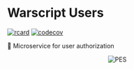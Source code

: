 # Warscript Users

[![rcard](https://goreportcard.com/badge/github.com/HotCodeGroup/warscript-users?service=github)](https://goreportcard.com/report/github.com/HotCodeGroup/warscript-users)
[![codecov](https://codecov.io/gh/HotCodeGroup/warscript-users/branch/master/graph/badge.svg)](https://codecov.io/gh/HotCodeGroup/warscript-users)

🐶 Microservice for user authorization

<p align="center">
  <img src="https://www.igneous.io/hs-fs/hubfs/gopher3.png?width=400&height=214&name=gopher3.png" alt="PES"/>
</p>
